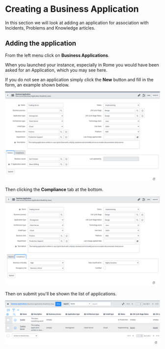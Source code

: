 # Creating a Business Application

In this section we will look at adding an application for association with Incidents, Problems and Knowledge articles.

## Adding the application

From the left menu click on **Business Applications**.

When you launched your instance, especially in Rome you would have been asked for an Application, which you may see here.

If you do not see an application simply click the **New** button and fill in the form, an example shown below.

![Owner Section](images/BusinessAppOwners.png)

Then clicking the **Compliance** tab at the bottom.

![Compliance Section](images/BusinessAppCompliance.png)

Then on submit you'll be shown the list of applications.

![List](images/BusinessAppList.png)